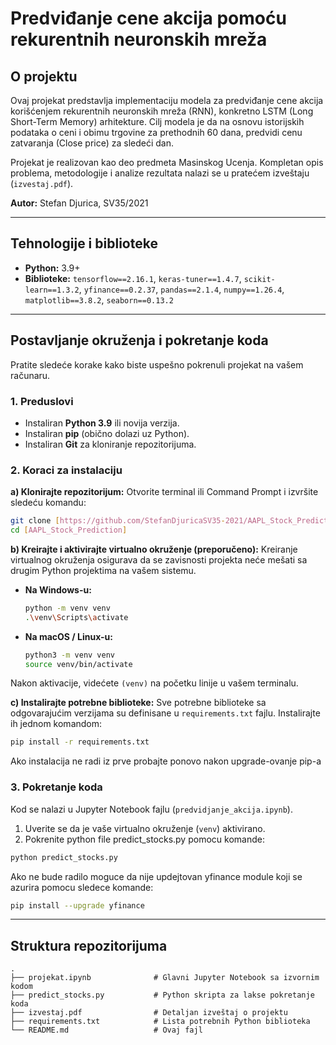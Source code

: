 # Predviđanje cene akcija pomoću rekurentnih neuronskih mreža

## O projektu

Ovaj projekat predstavlja implementaciju modela za predviđanje cene akcija korišćenjem rekurentnih neuronskih mreža (RNN), konkretno LSTM (Long Short-Term Memory) arhitekture. Cilj modela je da na osnovu istorijskih podataka o ceni i obimu trgovine za prethodnih 60 dana, predvidi cenu zatvaranja (Close price) za sledeći dan.

Projekat je realizovan kao deo predmeta Masinskog Ucenja. Kompletan opis problema, metodologije i analize rezultata nalazi se u pratećem izveštaju (`izvestaj.pdf`).

**Autor:** Stefan Djurica, SV35/2021

---

## Tehnologije i biblioteke

* **Python:** 3.9+
* **Biblioteke:** `tensorflow==2.16.1`, `keras-tuner==1.4.7`, `scikit-learn==1.3.2`, `yfinance==0.2.37`, `pandas==2.1.4`, `numpy==1.26.4`, `matplotlib==3.8.2`, `seaborn==0.13.2`

---

## Postavljanje okruženja i pokretanje koda

Pratite sledeće korake kako biste uspešno pokrenuli projekat na vašem računaru.

### 1. Preduslovi

* Instaliran **Python 3.9** ili novija verzija.
* Instaliran **pip** (obično dolazi uz Python).
* Instaliran **Git** za kloniranje repozitorijuma.

### 2. Koraci za instalaciju

**a) Klonirajte repozitorijum:**
Otvorite terminal ili Command Prompt i izvršite sledeću komandu:
```bash
git clone [https://github.com/StefanDjuricaSV35-2021/AAPL_Stock_Prediction.git]
cd [AAPL_Stock_Prediction]
```

**b) Kreirajte i aktivirajte virtualno okruženje (preporučeno):**
Kreiranje virtualnog okruženja osigurava da se zavisnosti projekta neće mešati sa drugim Python projektima na vašem sistemu.

* **Na Windows-u:**
    ```bash
    python -m venv venv
    .\venv\Scripts\activate
    ```

* **Na macOS / Linux-u:**
    ```bash
    python3 -m venv venv
    source venv/bin/activate
    ```
Nakon aktivacije, videćete `(venv)` na početku linije u vašem terminalu.

**c) Instalirajte potrebne biblioteke:**
Sve potrebne biblioteke sa odgovarajućim verzijama su definisane u `requirements.txt` fajlu. Instalirajte ih jednom komandom:
```bash
pip install -r requirements.txt
```
Ako instalacija ne radi iz prve probajte ponovo nakon upgrade-ovanje pip-a

### 3. Pokretanje koda

Kod se nalazi u Jupyter Notebook fajlu (`predvidjanje_akcija.ipynb`).

1.  Uverite se da je vaše virtualno okruženje (`venv`) aktivirano.
2.  Pokrenite python file predict_stocks.py pomocu komande:
```bash
python predict_stocks.py
```

Ako ne bude radilo moguce da nije updejtovan yfinance module koji se azurira pomocu sledece komande:
```bash
pip install --upgrade yfinance
```

---

## Struktura repozitorijuma

```
.
├── projekat.ipynb              # Glavni Jupyter Notebook sa izvornim kodom
├── predict_stocks.py           # Python skripta za lakse pokretanje koda
├── izvestaj.pdf                # Detaljan izveštaj o projektu
├── requirements.txt            # Lista potrebnih Python biblioteka
└── README.md                   # Ovaj fajl
```